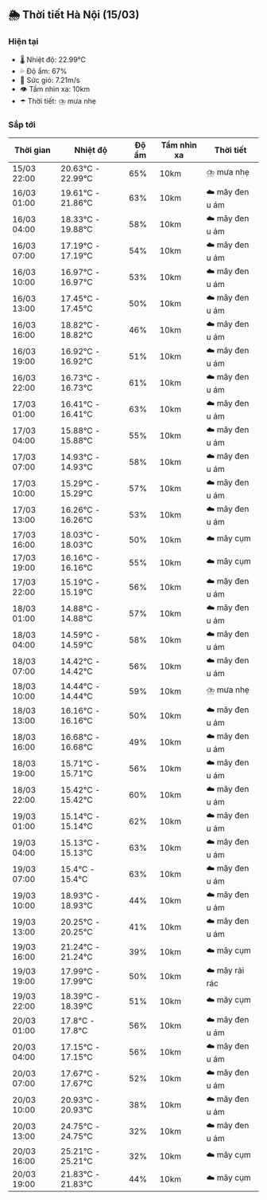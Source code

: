 ## 🌦️ Thời tiết Hà Nội (15/03)

### Hiện tại

- 🌡️ Nhiệt độ: 22.99℃
- 💦 Độ ẩm: 67%
- 💨 Sức gió: 7.21m/s
- 👁️ Tầm nhìn xa: 10km
- ☂️ Thời tiết: ⛈️ mưa nhẹ

### Sắp tới

| Thời gian | Nhiệt độ | Độ ẩm | Tầm nhìn xa | Thời tiết |
| --- | --- | --- | --- | --- |
| 15/03 22:00 | 20.63℃ - 22.99℃ | 65% | 10km | ⛈️ mưa nhẹ |
| 16/03 01:00 | 19.61℃ - 21.86℃ | 63% | 10km | ☁️ mây đen u ám |
| 16/03 04:00 | 18.33℃ - 19.88℃ | 58% | 10km | ☁️ mây đen u ám |
| 16/03 07:00 | 17.19℃ - 17.19℃ | 54% | 10km | ☁️ mây đen u ám |
| 16/03 10:00 | 16.97℃ - 16.97℃ | 53% | 10km | ☁️ mây đen u ám |
| 16/03 13:00 | 17.45℃ - 17.45℃ | 50% | 10km | ☁️ mây đen u ám |
| 16/03 16:00 | 18.82℃ - 18.82℃ | 46% | 10km | ☁️ mây đen u ám |
| 16/03 19:00 | 16.92℃ - 16.92℃ | 51% | 10km | ☁️ mây đen u ám |
| 16/03 22:00 | 16.73℃ - 16.73℃ | 61% | 10km | ☁️ mây đen u ám |
| 17/03 01:00 | 16.41℃ - 16.41℃ | 63% | 10km | ☁️ mây đen u ám |
| 17/03 04:00 | 15.88℃ - 15.88℃ | 55% | 10km | ☁️ mây đen u ám |
| 17/03 07:00 | 14.93℃ - 14.93℃ | 58% | 10km | ☁️ mây đen u ám |
| 17/03 10:00 | 15.29℃ - 15.29℃ | 57% | 10km | ☁️ mây đen u ám |
| 17/03 13:00 | 16.26℃ - 16.26℃ | 53% | 10km | ☁️ mây đen u ám |
| 17/03 16:00 | 18.03℃ - 18.03℃ | 50% | 10km | ☁️ mây cụm |
| 17/03 19:00 | 16.16℃ - 16.16℃ | 55% | 10km | ☁️ mây cụm |
| 17/03 22:00 | 15.19℃ - 15.19℃ | 56% | 10km | ☁️ mây đen u ám |
| 18/03 01:00 | 14.88℃ - 14.88℃ | 57% | 10km | ☁️ mây đen u ám |
| 18/03 04:00 | 14.59℃ - 14.59℃ | 58% | 10km | ☁️ mây đen u ám |
| 18/03 07:00 | 14.42℃ - 14.42℃ | 56% | 10km | ☁️ mây đen u ám |
| 18/03 10:00 | 14.44℃ - 14.44℃ | 59% | 10km | ⛈️ mưa nhẹ |
| 18/03 13:00 | 16.16℃ - 16.16℃ | 50% | 10km | ☁️ mây đen u ám |
| 18/03 16:00 | 16.68℃ - 16.68℃ | 49% | 10km | ☁️ mây đen u ám |
| 18/03 19:00 | 15.71℃ - 15.71℃ | 56% | 10km | ☁️ mây đen u ám |
| 18/03 22:00 | 15.42℃ - 15.42℃ | 60% | 10km | ☁️ mây đen u ám |
| 19/03 01:00 | 15.14℃ - 15.14℃ | 62% | 10km | ☁️ mây đen u ám |
| 19/03 04:00 | 15.13℃ - 15.13℃ | 63% | 10km | ☁️ mây đen u ám |
| 19/03 07:00 | 15.4℃ - 15.4℃ | 63% | 10km | ☁️ mây đen u ám |
| 19/03 10:00 | 18.93℃ - 18.93℃ | 44% | 10km | ☁️ mây đen u ám |
| 19/03 13:00 | 20.25℃ - 20.25℃ | 41% | 10km | ☁️ mây đen u ám |
| 19/03 16:00 | 21.24℃ - 21.24℃ | 39% | 10km | ☁️ mây cụm |
| 19/03 19:00 | 17.99℃ - 17.99℃ | 50% | 10km | ☁️ mây rải rác |
| 19/03 22:00 | 18.39℃ - 18.39℃ | 51% | 10km | ☁️ mây cụm |
| 20/03 01:00 | 17.8℃ - 17.8℃ | 56% | 10km | ☁️ mây đen u ám |
| 20/03 04:00 | 17.15℃ - 17.15℃ | 56% | 10km | ☁️ mây đen u ám |
| 20/03 07:00 | 17.67℃ - 17.67℃ | 52% | 10km | ☁️ mây đen u ám |
| 20/03 10:00 | 20.93℃ - 20.93℃ | 38% | 10km | ☁️ mây đen u ám |
| 20/03 13:00 | 24.75℃ - 24.75℃ | 32% | 10km | ☁️ mây đen u ám |
| 20/03 16:00 | 25.21℃ - 25.21℃ | 32% | 10km | ☁️ mây cụm |
| 20/03 19:00 | 21.83℃ - 21.83℃ | 44% | 10km | ☁️ mây cụm |
